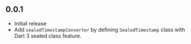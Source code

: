 ## 0.0.1

* Initial release
* Add `sealedTimestampConverter` by defining `SealedTimestamp` class with Dart 3 sealed class feature.
